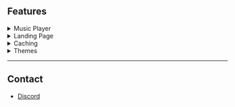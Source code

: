 ## Features

<details>
  <summary>Music Player</summary>
  
  * Randomly selects the order of the songs upon each site visit.

  * Allows the user to click 'Play', 'Pause', 'Next Song', and 'Previous Song'.

  * Automatically skips the song if it ends.

  * Allows the user to restart a song provided at least 5 seconds have passed on the current song.

  * Includes a volume control to mute and unmute the music.
</details>

<details>
  <summary>Landing Page</summary>

  * Black background with text asking the user to 'click to enter'. Upon clicking, the user is greeted with the rest of the site.
</details>

<details>
  <summary>Caching</summary>

  * Caches the 'Muted' and 'Paused' status of the Music Player Controller.

  * Caches the last used theme.

  * Caching the 7 images needed to complete the animation for switching themes.
</details>

<details>
  <summary>Themes</summary>

  * The ability to switch between different themes through clicking a button.

  * Button has a self-made animation, consisting of a total of 7 frames.
</details>

---

## Contact

- [Discord](https://discord.com/users/922843169480122388/)
